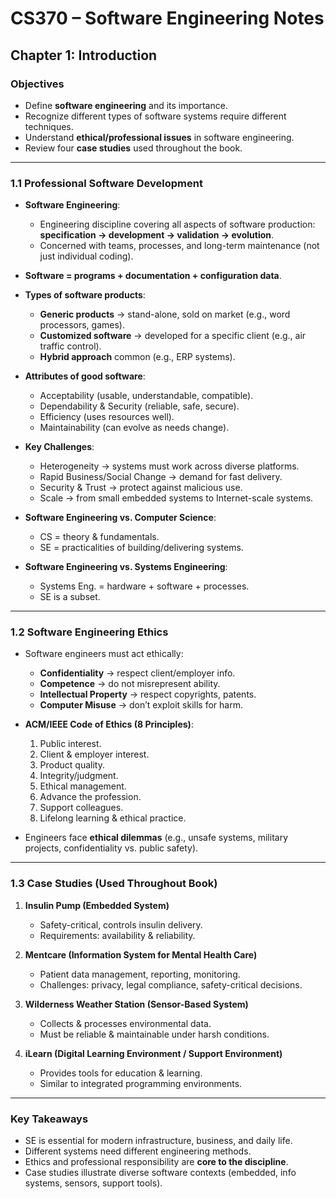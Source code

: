 # CS370 – Software Engineering Notes  
## Chapter 1: Introduction

### Objectives
- Define **software engineering** and its importance.  
- Recognize different types of software systems require different techniques.  
- Understand **ethical/professional issues** in software engineering.  
- Review four **case studies** used throughout the book.  

---

### 1.1 Professional Software Development
- **Software Engineering**:  
  - Engineering discipline covering all aspects of software production: **specification → development → validation → evolution**.  
  - Concerned with teams, processes, and long-term maintenance (not just individual coding).  

- **Software = programs + documentation + configuration data**.  

- **Types of software products**:  
  - **Generic products** → stand-alone, sold on market (e.g., word processors, games).  
  - **Customized software** → developed for a specific client (e.g., air traffic control).  
  - **Hybrid approach** common (e.g., ERP systems).  

- **Attributes of good software**:  
  - Acceptability (usable, understandable, compatible).  
  - Dependability & Security (reliable, safe, secure).  
  - Efficiency (uses resources well).  
  - Maintainability (can evolve as needs change).  

- **Key Challenges**:  
  - Heterogeneity → systems must work across diverse platforms.  
  - Rapid Business/Social Change → demand for fast delivery.  
  - Security & Trust → protect against malicious use.  
  - Scale → from small embedded systems to Internet-scale systems.  

- **Software Engineering vs. Computer Science**:  
  - CS = theory & fundamentals.  
  - SE = practicalities of building/delivering systems.  

- **Software Engineering vs. Systems Engineering**:  
  - Systems Eng. = hardware + software + processes.  
  - SE is a subset.  

---

### 1.2 Software Engineering Ethics
- Software engineers must act ethically:  
  - **Confidentiality** → respect client/employer info.  
  - **Competence** → do not misrepresent ability.  
  - **Intellectual Property** → respect copyrights, patents.  
  - **Computer Misuse** → don’t exploit skills for harm.  

- **ACM/IEEE Code of Ethics (8 Principles)**:  
  1. Public interest.  
  2. Client & employer interest.  
  3. Product quality.  
  4. Integrity/judgment.  
  5. Ethical management.  
  6. Advance the profession.  
  7. Support colleagues.  
  8. Lifelong learning & ethical practice.  

- Engineers face **ethical dilemmas** (e.g., unsafe systems, military projects, confidentiality vs. public safety).  

---

### 1.3 Case Studies (Used Throughout Book)
1. **Insulin Pump (Embedded System)**  
   - Safety-critical, controls insulin delivery.  
   - Requirements: availability & reliability.  

2. **Mentcare (Information System for Mental Health Care)**  
   - Patient data management, reporting, monitoring.  
   - Challenges: privacy, legal compliance, safety-critical decisions.  

3. **Wilderness Weather Station (Sensor-Based System)**  
   - Collects & processes environmental data.  
   - Must be reliable & maintainable under harsh conditions.  

4. **iLearn (Digital Learning Environment / Support Environment)**  
   - Provides tools for education & learning.  
   - Similar to integrated programming environments.  

---

### Key Takeaways
- SE is essential for modern infrastructure, business, and daily life.  
- Different systems need different engineering methods.  
- Ethics and professional responsibility are **core to the discipline**.  
- Case studies illustrate diverse software contexts (embedded, info systems, sensors, support tools).  

